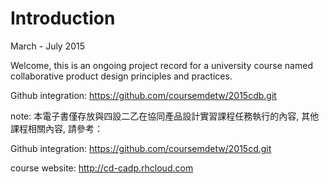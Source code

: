 # Introduction

March - July 2015

Welcome, this is an ongoing project record for a university course named collaborative product design principles and practices.

Github integration: https://github.com/coursemdetw/2015cdb.git

note: 本電子書僅存放與四設二乙在協同產品設計實習課程任務執行的內容, 其他課程相關內容, 請參考：

Github integration: https://github.com/coursemdetw/2015cd.git

course website: http://cd-cadp.rhcloud.com

